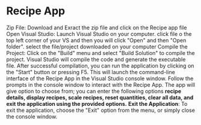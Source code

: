 # Recipe App
Zip File: Download and  Exract the zip file and click on the Recipe app file
Open Visual Studio: Launch Visual Studio on your computer.
click file o the top left corner of your VS and then you will click "Open" and then "Open folder".
select the file/project downloaded on your computer
Compile the Project: Click on the "Build" menu and select "Build Solution" to compile the project. Visual Studio will compile the code and generate the executable file.
After successful compilation, you can run the application by clicking on the "Start" button or pressing F5. This will launch the command-line interface of the Recipe App in the Visual Studio console window.
Follow the prompts in the console window to interact with the Recipe App. The app will give option to choose from; you can enter the following options **recipe details, display recipes, scale recipes, reset quantities, clear all data, and exit the application using the provided options.**
**Exit the Application**: To exit the application, choose the "Exit" option from the menu, or simply close the console window.
